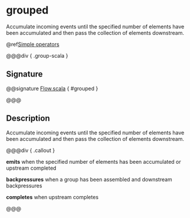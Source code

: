 # grouped

Accumulate incoming events until the specified number of elements have been accumulated and then pass the collection of elements downstream.

@ref[Simple operators](../index.md#simple-operators)

@@@div { .group-scala }

## Signature

@@signature [Flow.scala](/akka-stream/src/main/scala/akka/stream/scaladsl/Flow.scala) { #grouped }

@@@

## Description

Accumulate incoming events until the specified number of elements have been accumulated and then pass the collection of
elements downstream.


@@@div { .callout }

**emits** when the specified number of elements has been accumulated or upstream completed

**backpressures** when a group has been assembled and downstream backpressures

**completes** when upstream completes

@@@

